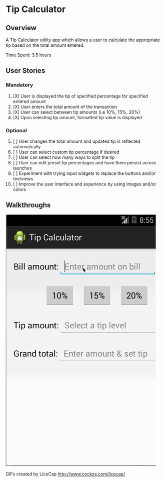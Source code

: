
Tip Calculator
====
## Overview
A Tip Calculator utility app which allows a user to calculate the appropriate tip based on the total amount entered.

Time Spent: 3.5 hours


## User Stories

### Mandatory
1. [X] User is displayed the tip of specified percentage for specified entered amount
2. [X] User enters the total amount of the transaction
3. [X] User can select between tip amounts (i.e 10%, 15%, 20%)
4. [X] Upon selecting tip amount, formatted tip value is displayed

### Optional
5. [ ] User changes the total amount and updated tip is reflected automatically
6. [ ] User can select custom tip percentage if desired
7. [ ] User can select how many ways to split the tip
8. [ ] User can edit preset tip percentages and have them persist across launches
9. [ ] Experiment with trying input widgets to replace the buttons and/or textviews
10. [ ] Improve the user interface and experience by using images and/or colors

## Walkthroughs

![GIF Walkthrough](TipCalculator.gif)

GIFs created by LiceCap <http://www.cockos.com/licecap/>

